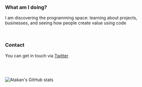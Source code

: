 ### What am I doing?

I am discovering the programming space: learning about projects, businesses, and seeing how people create value using code

<br>

### Contact

You can get in touch via [Twitter](https://twitter.com/atakanaltok) 

<br>
<br>

![Atakan's GitHub stats](https://github-readme-stats.vercel.app/api?username=atakanaltok&count_private=true&show_icons=true&theme=highcontrast)
